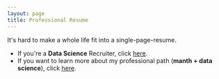 ```yaml
---
layout: page
title: Professional Resume
---
```


<meta name="description" content="Viviana Márquez | Resume">
<meta name="keywords" content="Viviana Márquez Data Scientist Miami FL Mathematics Combinatorics">

It's hard to make a whole life fit into a single-page-resume. 

- If you're a <b>Data Science</b> Recruiter, click <a href="https://drive.google.com/file/d/1QgwBhK_-UvXeh6Eh6zUdyWZLMGvwo-Ip/view?usp=sharing" target="_blank">here</a>.
- If you want to learn more about my professional path (<b>manth + data science</b>), click <a href="https://drive.google.com/file/d/1G-rjH2BUk87h9XCPsDtr4RCxtrYmOF0S/view?usp=sharing" target="_blank">here</a>. 
